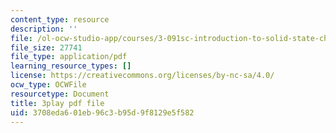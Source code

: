 ```yaml
---
content_type: resource
description: ''
file: /ol-ocw-studio-app/courses/3-091sc-introduction-to-solid-state-chemistry-fall-2010/3708eda601eb96c3b95d9f8129e5f582_vJChxpbx_Oo.pdf
file_size: 27741
file_type: application/pdf
learning_resource_types: []
license: https://creativecommons.org/licenses/by-nc-sa/4.0/
ocw_type: OCWFile
resourcetype: Document
title: 3play pdf file
uid: 3708eda6-01eb-96c3-b95d-9f8129e5f582
---
```

